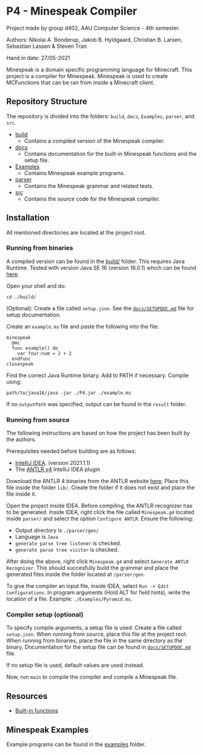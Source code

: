 # P4 - Minespeak Compiler

Project made by group d402, AAU Computer Science - 4th semester.

Authors: Nikolai A. Bonderup, Jakob B. Hyldgaard, Christian B. Larsen, Sebastian Lassen & Steven Tran

Hand in date: 27/05-2021

Minespeak is a domain specific programming language for Minecraft. This project is a compiler for Minespeak. Minespeak is used to create MCFunctions that can be ran from inside a Minecraft client. 

## Repository Structure
The repository is divided into the folders: `build`, `docs`, `Examples`, `parser`, and `src`.

- [build](./build)
  - Contains a compiled version of the Minespeak compiler.
- [docs](./docs)
  - Contains documentation for the built-in Minespeak functions and the setup file.
- [Examples](./Examples)
  - Contains Minespeak example programs.
- [parser](./parser)
  - Contains the Minespeak grammar and related tests.
- [src](./src)
  - Contains the source code for the Minespeak compiler.

## Installation
All mentioned directories are located at the project root.

### Running from binaries
A compiled version can be found in the [build/](./build) folder. This requires Java Runtime. Tested with version Java SE 16 (version 16.0.1) which can be found [here](https://www.oracle.com/java/technologies/javase-downloads.html). 

Open your shell and do:

```shell
cd ./build/
```

(Optional): Create a file called `setup.json`. See the [`docs/SETUPDOC.md`](./docs/SETUPDOC.md) file for setup documentation.

Create an `example.ms` file and paste the following into the file:

```
minespeak
  @mc
  func example() do
    var four:num = 2 + 2
  endfunc
closespeak
```

Find the correct Java Runtime binary. Add to PATH if necessary.
Compile using:
```shell
path/to/java16/java -jar ./P4.jar ./example.ms
```

If no `outputPath` was specified, output can be found in the `result` folder.

### Running from source
The following instructions are based on how the project has been built by the authors. 

Prerequisites needed before building are as follows:
- [IntelliJ IDEA](https://www.jetbrains.com/idea/). (version 2021.1.1)
- The [ANTLR v4](https://plugins.jetbrains.com/plugin/7358-antlr-v4) IntelliJ IDEA plugin

Download the ANTLR 4 binaries from the ANTLR website [here](https://www.antlr.org/download/antlr-4.9.2-complete.jar). Place this file inside the folder `lib/`. Create the folder if it does not exist and place the file inside it.

Open the project inside IDEA. Before compiling, the ANTLR recognizer has to be generated. Inside IDEA, right click the file called `Minespeak.g4` located inside `parser/` and select the option `Configure ANTLR`. Ensure the following:
- Output directory is `./parser/gen/`
- Language is `Java`
- `generate parse tree listener` is checked.
- `generate parse tree visitor` is checked.

After doing the above, right click `Minespeak.g4` and select `Generate ANTLR Recognizer`. This should succesfully build the grammar and place the generated files inside the folder located at `/parser/gen`.

To give the compiler an input file, inside IDEA, select `Run -> Edit Configurations`. In program arguments (Hold ALT for field hints), write the location of a file. Example: `./Examples/Pyramid.ms`.

### Compiler setup (optional)
To specify compile arguments, a setup file is used. Create a file called `setup.json`. When running from source, place this file at the project root. When running from binaries, place the file in the same directory as the binary. Documentation for the setup file can be found in [`docs/SETUPDOC.md`](./docs/SETUPDOC.md) file.

If no setup file is used, default values are used instead.

Now, run `main` to compile the compiler and compile a Minespeak file.

## Resources

- [Built-in functions](./docs/BUILTINDOC.md)

## Minespeak Examples

Example programs can be found in the [examples](./Examples) folder.
